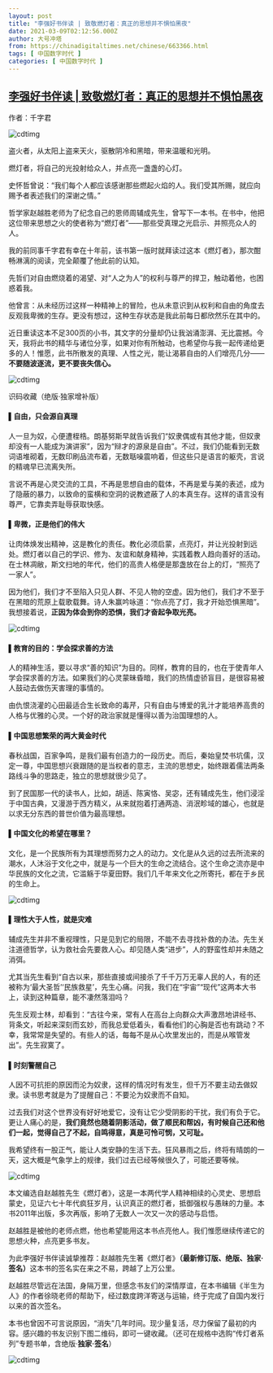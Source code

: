 ```yaml
---
layout: post
title: "李强好书伴读 | 致敬燃灯者：真正的思想并不惧怕黑夜"
date: 2021-03-09T02:12:56.000Z
author: 大号冲塔
from: https://chinadigitaltimes.net/chinese/663366.html
tags: [ 中国数字时代 ]
categories: [ 中国数字时代 ]
---
```

<!--1615255976000-->
[李强好书伴读 | 致敬燃灯者：真正的思想并不惧怕黑夜](https://chinadigitaltimes.net/chinese/663366.html)
------

<div>
<p>作者：千字君</p><p><img src="https://chinadigitaltimes.net/chinese/files/2021/03/post-663366-6046d9ab3f07c." alt="cdtimg" /></p><p>盗火者，从太阳上盗来天火，驱散阴冷和黑暗，带来温暖和光明。</p><p>燃灯者，将自己的光投射给众人，并点亮一盏盏的心灯。</p><p>史怀哲曾说：“我们每个人都应该感谢那些燃起火焰的人。我们受其所赐，就应向赐予者表述我们的深谢之情。”</p><p>哲学家赵越胜老师为了纪念自己的恩师周辅成先生，曾写下一本书。在书中，他把这位带来思想之火的使者称为“燃灯者”——那些受真理之光启示、并照亮众人的人。</p><p>我的前同事千字君有幸在十年前，该书第一版时就拜读过这本《燃灯者》，那次酣畅淋漓的阅读，完全颠覆了他此前的认知。</p><p>先哲们对自由燃烧着的渴望、对“人之为人”的权利与尊严的捍卫，触动着他，也困惑着我。</p><p>他曾言：从未经历过这样一种精神上的冒险，也从未意识到从权利和自由的角度去反观我卑微的生存。更没有想过，这种生存状态是我此前每日都欣然乐在其中的。</p><p>近日重读这本不足300页的小书，其文字的分量却仍让我汹涌澎湃、无比震撼。今天，我将此书的精华与诸位分享，如果对你有所触动，也希望你与我一起传递给更多的人！惟愿，此书所散发的真理、人性之光，能让渴慕自由的人们增亮几分——<strong>不要随波逐流，更不要丧失信心。</strong></p><p><img src="https://chinadigitaltimes.net/chinese/files/2021/03/post-663366-6046d9ad6f7af." alt="cdtimg" /></p><p>识码收藏（绝版·独家增补版）</p><h4>▌自由，只会源自真理</h4><p>人一旦为奴，心便遭桎梏。朗基努斯早就告诉我们“奴隶偶或有其他才能，但奴隶却没有一人能成为演讲家”，因为“辩才的源泉是自由”。不过，我们仍能看到无数词语堆砌着，无数印刷品流布着，无数聒噪震响着，但这些只是语言的躯壳，言说的精魂早已流离失所。</p><p>言说不再是心灵交流的工具，不再是思想自由的载体，不再是爱与美的表述，成为了隐蔽的暴力，以致命的蛮横和空洞的说教遮蔽了人的本真生存。这样的语言没有尊严，它靠卖弄耻辱获取快感。</p><h4>▌卑微，正是他们的伟大</h4><p>让肉体焕发出精神，这是教化的责任。教化必须启蒙，点亮灯，并让光投射到远处。燃灯者以自己的学识、修为、友谊和献身精神，实践着教人趋向善好的活动。在士林凋敝，斯文扫地的年代，他们的高贵人格便是那盏放在台上的灯，“照亮了一家人”。</p><p>因为他们，我们才不至陷入只见人群、不见人物的空虚。因为他们，我们才不至于在黑暗的荒原上载歌载舞。诗人朱赢吟咏道：“你点亮了灯，我才开始恐惧黑暗”。我想接着说，<strong>正因为体会到你的恐惧，我们才奋起争取光亮。</strong></p><p><img src="https://chinadigitaltimes.net/chinese/files/2021/03/post-663366-6046d9af9f861." alt="cdtimg" /></p><h4>▌教育的目的：学会探求善的方法</h4><p>人的精神生活，要以寻求“善的知识”为目的。同样，教育的目的，也在于使青年人学会探求善的方法。如果我们的心灵蒙昧昏暗，我们的热情虚骄盲目，是很容易被人鼓动去做伤天害理的事情的。</p><p>由仇恨浇灌的心田最适合生长致命的毒芹，只有自由与博爱的乳汁才能培养高贵的人格与优雅的心灵。一个好的政治家就是懂得以善为治国理想的人。</p><h4>▌中国思想繁荣的两大黄金时代</h4><p>春秋战国，百家争鸣，是我们最有创造力的一段历史。而后，秦始皇焚书坑儒，汉定一尊，中国思想兴衰跟随的是当权者的意志，主流的思想史，始终跟着儒法两条路线斗争的思路走，独立的思想就很少见了。</p><p>到了民国那一代的读书人，比如，胡适、陈寅恪、吴宓，还有辅成先生，他们浸淫于中国古典，又漫游于西方精义，从来就抱着打通两造、消泯畛域的雄心，也就是以求无分东西的普世价值为最高理想。</p><h4>▌中国文化的希望在哪里？</h4><p>文化，是一个民族所有为其理想而努力之人的动力。文化是从久远的过去所流来的潮水，人沐浴于文化之中，就是与一个巨大的生命之流结合。这个生命之流亦是中华民族的文化之流，它滥觞于华夏田野。我们几千年来文化之所寄托，都在于乡民的生命上。</p><p><img src="https://chinadigitaltimes.net/chinese/files/2021/03/post-663366-6046d9b1b247f." alt="cdtimg" /></p><h4>▌理性大于人性，就是灾难</h4><p>辅成先生并非不重视理性，只是见到它的局限，不能不去寻找补救的办法。先生关注道德哲学，认为救社会先要救人心。却见随人类“进步”，人的野蛮性却并未随之消弭。</p><p>尤其当先生看到“自古以来，那些直接或间接杀了千千万万无辜人民的人，有的还被称为‘最大圣哲’‘民族救星’，先生心痛。问我，我们在“宇宙”“现代”这两本大书上，读到这种篇章，能不凄然落泪吗？</p><p>先生反观士林，却看到：“古往今来，常有人在高台上向群众大声激昂地讲经书、背条文，听起来深刻而玄妙，而我总爱低着头，看看他们的心胸是否也有跳动？不幸，我常常是失望的。有些人的话，每每不是从心坎里发出的，而是从喉管发出”。先生寂寞了。</p><h4>▌时刻警醒自己</h4><p>人因不可抗拒的原因而沦为奴隶，这样的情况时有发生，但千万不要主动去做奴隶。读书思考就是为了提醒自己：不要沦为奴隶而不自知。</p><p>过去我们对这个世界没有好好地爱它，没有让它少受阴影的干扰，我们有负于它。更让人痛心的是，<strong>我们竟然也随着阴影活动，做了顺民和帮凶，有时候自己还和他们一起，觉得自己了不起，自鸣得意，真是可怜可悯，又可耻。</strong></p><p>我希望终有一股正气，能让人类安静的生活下去。狂风暴雨之后，终将有晴朗的一天，这大概是气象学上的规律，我们过去已经等候很久了，可能还要等候。</p><p><img src="https://chinadigitaltimes.net/chinese/files/2021/03/post-663366-6046d9b4321e0." alt="cdtimg" /></p><p>本文编选自赵越胜先生《燃灯者》，这是一本两代学人精神相续的心灵史、思想启蒙史，见证六七十年代疯狂岁月，认识真正的燃灯者，抵御强权与愚昧的力量。本书2011年出版，多次再版，影响了无数人一次又一次的感动与启悟。</p><p>赵越胜是被他的老师点燃，他也希望能用这本书点亮他人。我们惟愿继续传递它的思想火种，点亮更多书友。</p><p>为此李强好书伴读诚挚推荐：赵越胜先生著《燃灯者》<strong>（最新修订版、绝版、独家·签名）</strong>这本书的签名实在来之不易，跨越了上万公里。</p><p>赵越胜尽管远在法国，身隔万里，但感念书友们的深情厚谊，在本书编辑《半生为人》的作者徐晓老师的帮助下，经过数度跨洋寄送与运输，终于完成了自国内发行以来的首次签名。</p><p>本书也曾因不可言说原因，“消失”几年时间。现少量复活，尽力保留了最初的内容。感兴趣的书友识别下图二维码，即可一键收藏。（还可在规格中选购“传灯者系列”专题书单，含绝版·<strong>独家·签名</strong>）</p><p><img src="https://chinadigitaltimes.net/chinese/files/2021/03/post-663366-6046d9b60ee13." alt="cdtimg" /></p>
</div>
